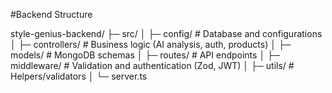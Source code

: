 #Backend Structure

style-genius-backend/
├─ src/
│ ├─ config/ # Database and  configurations 
│ ├─ controllers/ # Business logic (AI analysis, auth, products)
│ ├─ models/ # MongoDB schemas
│ ├─ routes/ # API endpoints
│ ├─ middleware/ # Validation and authentication (Zod, JWT) 
│ ├─ utils/ # Helpers/validators
│ └─ server.ts

